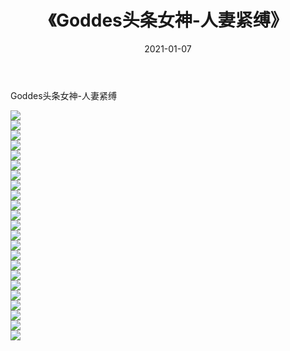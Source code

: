 ﻿---
layout: post
title:  《Goddes头条女神-人妻紧缚》
date:   2021-01-07
img: http://img.660000.xyz/Sharelink/网络美图/2021/Goddes头条女神-人妻紧缚/000.jpg
categories: [美女, 清纯, 唯美]
---

Goddes头条女神-人妻紧缚

  ![](http://img.660000.xyz/Sharelink/网络美图/2021/Goddes头条女神-人妻紧缚/001.jpg) <br> ![](http://img.660000.xyz/Sharelink/网络美图/2021/Goddes头条女神-人妻紧缚/002.jpg) <br> ![](http://img.660000.xyz/Sharelink/网络美图/2021/Goddes头条女神-人妻紧缚/003.jpg) <br> ![](http://img.660000.xyz/Sharelink/网络美图/2021/Goddes头条女神-人妻紧缚/004.jpg) <br> ![](http://img.660000.xyz/Sharelink/网络美图/2021/Goddes头条女神-人妻紧缚/005.jpg) <br> ![](http://img.660000.xyz/Sharelink/网络美图/2021/Goddes头条女神-人妻紧缚/006.jpg) <br> ![](http://img.660000.xyz/Sharelink/网络美图/2021/Goddes头条女神-人妻紧缚/007.jpg) <br> ![](http://img.660000.xyz/Sharelink/网络美图/2021/Goddes头条女神-人妻紧缚/008.jpg) <br> ![](http://img.660000.xyz/Sharelink/网络美图/2021/Goddes头条女神-人妻紧缚/009.jpg) <br> ![](http://img.660000.xyz/Sharelink/网络美图/2021/Goddes头条女神-人妻紧缚/010.jpg) <br> ![](http://img.660000.xyz/Sharelink/网络美图/2021/Goddes头条女神-人妻紧缚/011.jpg) <br> ![](http://img.660000.xyz/Sharelink/网络美图/2021/Goddes头条女神-人妻紧缚/012.jpg) <br> ![](http://img.660000.xyz/Sharelink/网络美图/2021/Goddes头条女神-人妻紧缚/013.jpg) <br> ![](http://img.660000.xyz/Sharelink/网络美图/2021/Goddes头条女神-人妻紧缚/014.jpg) <br> ![](http://img.660000.xyz/Sharelink/网络美图/2021/Goddes头条女神-人妻紧缚/015.jpg) <br> ![](http://img.660000.xyz/Sharelink/网络美图/2021/Goddes头条女神-人妻紧缚/016.jpg) <br> ![](http://img.660000.xyz/Sharelink/网络美图/2021/Goddes头条女神-人妻紧缚/017.jpg) <br> ![](http://img.660000.xyz/Sharelink/网络美图/2021/Goddes头条女神-人妻紧缚/018.jpg) <br> ![](http://img.660000.xyz/Sharelink/网络美图/2021/Goddes头条女神-人妻紧缚/019.jpg) <br> ![](http://img.660000.xyz/Sharelink/网络美图/2021/Goddes头条女神-人妻紧缚/020.jpg) <br> ![](http://img.660000.xyz/Sharelink/网络美图/2021/Goddes头条女神-人妻紧缚/021.jpg) <br> ![](http://img.660000.xyz/Sharelink/网络美图/2021/Goddes头条女神-人妻紧缚/022.jpg) <br> ![](http://img.660000.xyz/Sharelink/网络美图/2021/Goddes头条女神-人妻紧缚/023.jpg) <br>